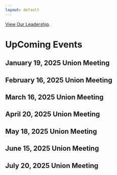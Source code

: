 ```yaml
---
layout: default
---
```


[View Our Leadership]().







# UpComing Events 


## January 19, 2025 Union Meeting



## February 16, 2025 Union Meeting 



## March 16, 2025 Union Meeting 



## April 20, 2025 Union Meeting



## May 18, 2025 Union Meeting 



## June 15, 2025 Union Meeting



## July 20, 2025 Union Meeting
